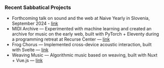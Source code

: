 ### Recent Sabbatical Projects
- Forthcoming talk on sound and the web at Naive Yearly in Slovenia, September 2024 - [link](https://www.eventbrite.com/e/naive-yearly-2024-tickets-921739235867)
- MIDI Archive — Experimented with machine learning and created an archive for music on the early web, built with PyTorch + Eleventy during a programming retreat at Recurse Center — [link](https://github.com/reubenson/midi-archive)
- Frog Chorus — Implemented cross-device acoustic interaction, built with Svelte — [link](https://github.com/reubenson/frog-chorus)
- Weaving Music — Algorithmic music based on weaving, built with Nuxt + Vue.js — [link](https://github.com/reubenson/weaving)

